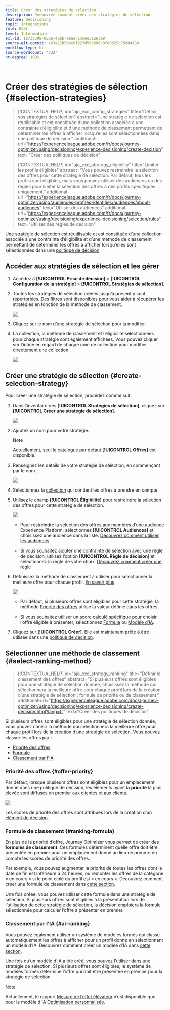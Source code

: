 ```yaml
---
title: Créer des stratégies de sélection
description: Découvrez comment créer des stratégies de sélection
feature: Decisioning
topic: Integrations
role: User
level: Intermediate
exl-id: 1b73b398-050a-40bb-a8ae-1c66e3e26ce8
source-git-commit: e63a21b5dcc8f227d56c696c8fd0825c75684189
workflow-type: ht
source-wordcount: '733'
ht-degree: 100%

---
```


# Créer des stratégies de sélection {#selection-strategies}

>[!CONTEXTUALHELP]
>id="ajo_exd_config_strategies"
>title="Définir vos stratégies de sélection"
>abstract="Une stratégie de sélection est réutilisable et est constituée d’une collection associée à une contrainte d’éligibilité et d’une méthode de classement permettant de déterminer les offres à afficher lorsqu’elles sont sélectionnées dans une politique de décision."
>additional-url="https://experienceleague.adobe.com/fr/docs/journey-optimizer/using/decisioning/experience-decisioning/create-decision" text="Créer des politiques de décision"

>[!CONTEXTUALHELP]
>id="ajo_exd_strategy_eligibility"
>title="Limiter les profils éligibles"
>abstract="Vous pouvez restreindre la sélection des offres pour cette stratégie de sélection. Par défaut, tous les profils sont éligibles, mais vous pouvez utiliser des audiences ou des règles pour limiter la sélection des offres à des profils spécifiques uniquement."
>additional-url="https://experienceleague.adobe.com/fr/docs/journey-optimizer/using/audiences-profiles-identities/audiences/about-audiences" text="Utiliser des audiences"
>additional-url="https://experienceleague.adobe.com/fr/docs/journey-optimizer/using/decisioning/experience-decisioning/selection/rules" text="Utiliser des règles de décision"

Une stratégie de sélection est réutilisable et est constituée d’une collection associée à une contrainte d’éligibilité et d’une méthode de classement permettant de déterminer les offres à afficher lorsqu’elles sont sélectionnées dans une [politique de décision](create-decision.md).

## Accéder aux stratégies de sélection et les gérer

1. Accédez à **[!UICONTROL Prise de décision]** > **[!UICONTROL Configuration de la stratégie]** > **[!UICONTROL Stratégies de sélection]**.

1. Toutes les stratégies de sélection créées jusqu’à présent y sont répertoriées. Des filtres sont disponibles pour vous aider à récupérer les stratégies en fonction de la méthode de classement.

   ![](assets/strategy-list-filters.png)

1. Cliquez sur le nom d’une stratégie de sélection pour la modifier.

1. La collection, la méthode de classement et l’éligibilité sélectionnées pour chaque stratégie sont également affichées. Vous pouvez cliquer sur l’icône en regard de chaque nom de collection pour modifier directement une collection.

   ![](assets/strategy-list-edit-collection.png)

## Créer une stratégie de sélection {#create-selection-strategy}

Pour créer une stratégie de sélection, procédez comme suit.

1. Dans l’inventaire des **[!UICONTROL Stratégies de sélection]**, cliquez sur **[!UICONTROL Créer une stratégie de sélection]**.

   ![](assets/strategy-create-button.png)

1. Ajoutez un nom pour votre stratégie.

   >[!NOTE]
   >
   >Actuellement, seul le catalogue par défaut **[!UICONTROL Offres]** est disponible.

1. Renseignez les détails de votre stratégie de sélection, en commençant par le nom.

   ![](assets/strategy-create-screen.png)

1. Sélectionnez la [collection](collections.md) qui contient les offres à prendre en compte.

1. Utilisez le champ **[!UICONTROL Éligibilité]** pour restreindre la sélection des offres pour cette stratégie de sélection.

   ![](assets/strategy-create-eligibility.png)

   * Pour restreindre la sélection des offres aux membres d’une audience Experience Platform, sélectionnez **[!UICONTROL Audiences]** et choisissez une audience dans la liste. [Découvrez comment utiliser les audiences](../audience/about-audiences.md)

   * Si vous souhaitez ajouter une contrainte de sélection avec une règle de décision, utilisez l’option **[!UICONTROL Règle de décision]** et sélectionnez la règle de votre choix. [Découvrez comment créer une règle](rules.md)

1. Définissez la méthode de classement à utiliser pour sélectionner la meilleure offre pour chaque profil. [En savoir plus](#select-ranking-method)

   ![](assets/strategy-create-ranking.png)

   * Par défaut, si plusieurs offres sont éligibles pour cette stratégie, la méthode [Priorité des offres](#offer-priority) utilise la valeur définie dans les offres.

   * Si vous souhaitez utiliser un score calculé spécifique pour choisir l’offre éligible à présenter, sélectionnez [Formule](#ranking-formula) ou [Modèle d’IA](#ai-ranking).

1. Cliquez sur **[!UICONTROL Créer]**. Elle est maintenant prête à être utilisée dans une [politique de décision](create-decision.md).

## Sélectionner une méthode de classement {#select-ranking-method}

>[!CONTEXTUALHELP]
>id="ajo_exd_strategy_ranking"
>title="Définir le classement des offres"
>abstract="Si plusieurs offres sont éligibles pour une stratégie de sélection donnée, choisissez la méthode qui sélectionnera la meilleure offre pour chaque profil lors de la création d’une stratégie de sélection : formule de priorité ou de classement."
>additional-url="https://experienceleague.adobe.com/docs/journey-optimizer/using/decisioning/experience-decisioning/create-decision.html?lang=fr" text="Créer des politiques de décision"

Si plusieurs offres sont éligibles pour une stratégie de sélection donnée, vous pouvez choisir la méthode qui sélectionnera la meilleure offre pour chaque profil lors de la création d’une stratégie de sélection. Vous pouvez classer les offres par :

* [Priorité des offres](#offer-priority)
* [Formule](#ranking-formula)
* [Classement par l&#39;IA](#ai-ranking)

### Priorité des offres {#offer-priority}

Par défaut, lorsque plusieurs offres sont éligibles pour un emplacement donné dans une politique de décision, les éléments ayant la **priorité** la plus élevée sont diffusés en premier aux clientes et aux clients.

![](assets/item-priority.png)

Les scores de priorité des offres sont attribués lors de la création d’un [élément de décision](items.md).

### Formule de classement {#ranking-formula}

En plus de la priorité d’offre, Journey Optimizer vous permet de créer des **formules de classement**. Ces formules déterminent quelle offre doit être présentée en premier pour un emplacement donné au lieu de prendre en compte les scores de priorité des offres.

Par exemple, vous pouvez augmenter la priorité de toutes les offres dont la date de fin est inférieure à 24 heures, ou remonter les offres de la catégorie « en cours » si le point ciblé du profil est « en cours ». Découvrez comment créer une formule de classement dans [cette section](exd-ranking-formulas.md).

Une fois créée, vous pouvez utiliser cette formule dans une stratégie de sélection. Si plusieurs offres sont éligibles à la présentation lors de l’utilisation de cette stratégie de sélection, la décision emploiera la formule sélectionnée pour calculer l’offre à présenter en premier.

### Classement par l’IA {#ai-ranking}

Vous pouvez également utiliser un système de modèles formés qui classe automatiquement les offres à afficher pour un profil donné en sélectionnant un modèle d’IA. Découvrez comment créer un modèle d’IA dans [cette section](../offers/ranking/ai-models.md).

Une fois qu’un modèle d’IA a été créé, vous pouvez l’utiliser dans une stratégie de sélection. Si plusieurs offres sont éligibles, le système de modèles formés détermine l’offre qui doit être présentée en premier pour la stratégie de sélection.

>[!NOTE]
>
>Actuellement, le rapport [Mesure de l’effet élévateur](../offers/ranking/auto-optimization-model.md#lift) n’est disponible que pour le modèle d’IA [Optimisation personnalisée](../offers/ranking/personalized-optimization-model.md).

